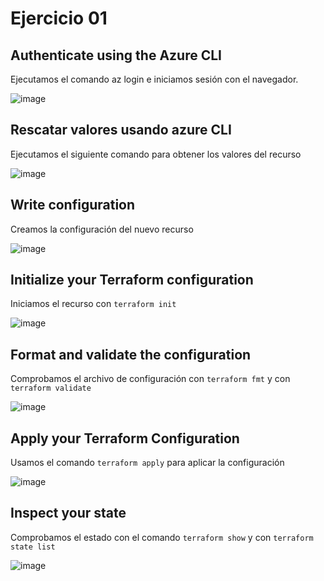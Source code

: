 # Ejercicio 01

## Authenticate using the Azure CLI
Ejecutamos el comando az login e iniciamos sesión con el navegador.

![image](https://github.com/stemdo-labs/terraform-exercises-icasado01/assets/166407751/bd59747b-c91a-4218-9568-f0da2760e0f6)

## Rescatar valores usando azure CLI
Ejecutamos el siguiente comando para obtener los valores del recurso

![image](https://github.com/stemdo-labs/terraform-exercises-icasado01/assets/166407751/5c750f87-f758-4fec-b776-99395a627836)

## Write configuration
Creamos la configuración del nuevo recurso

![image](https://github.com/stemdo-labs/terraform-exercises-icasado01/assets/166407751/9ba56f49-3fc1-4488-8e9d-3dce4401d250)

## Initialize your Terraform configuration
Iniciamos el recurso con ```terraform init```

![image](https://github.com/stemdo-labs/terraform-exercises-icasado01/assets/166407751/09d5b78f-8566-4dc2-8c27-d2b2fef4360e)

## Format and validate the configuration
Comprobamos el archivo de configuración con ```terraform fmt``` y con ```terraform validate```

![image](https://github.com/stemdo-labs/terraform-exercises-icasado01/assets/166407751/70f47135-7017-4973-8351-b506cf098b25)

## Apply your Terraform Configuration
Usamos el comando ```terraform apply``` para aplicar la configuración

![image](https://github.com/stemdo-labs/terraform-exercises-icasado01/assets/166407751/0f3f0683-c673-4ee1-9a36-50bec10019ce)

## Inspect your state
Comprobamos el estado con el comando ```terraform show``` y con ```terraform state list```

![image](https://github.com/stemdo-labs/terraform-exercises-icasado01/assets/166407751/0b7af419-5fd2-4214-ad47-53c55940d8e3)

